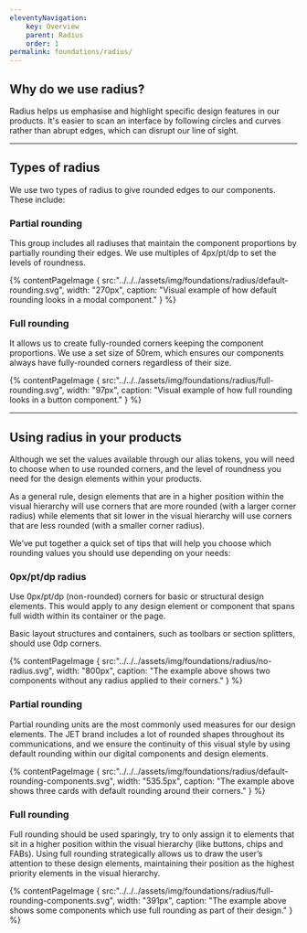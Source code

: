 ```yaml
---
eleventyNavigation:
    key: Overview
    parent: Radius
    order: 1
permalink: foundations/radius/
---
```

## Why do we use radius?

Radius helps us emphasise and highlight specific design features in our products. It's easier to scan an interface by following circles and curves rather than abrupt edges, which can disrupt our line of sight.

---

## Types of radius

We use two types of radius to give rounded edges to our components.
These include:

### Partial rounding

This group includes all radiuses that maintain the component proportions by partially rounding their edges. We use multiples of 4px/pt/dp to set the levels of roundness.

{% contentPageImage {
    src:"../../../assets/img/foundations/radius/default-rounding.svg",
    width: "270px",
    caption: "Visual example of how default rounding looks in a modal component."
} %}

### Full rounding

It allows us to create fully-rounded corners keeping the component proportions. We use a set size of 50rem, which ensures our components always have fully-rounded corners regardless of their size.


{% contentPageImage {
    src:"../../../assets/img/foundations/radius/full-rounding.svg",
    width: "97px",
    caption: "Visual example of how full rounding looks in a button component."
} %}

---

## Using radius in your products

Although we set the values available through our alias tokens, you will need to choose when to use rounded corners, and the level of roundness you need for the design elements within your products.

As a general rule, design elements that are in a higher position within the visual hierarchy will use corners that are more rounded (with a larger corner radius) while elements that sit lower in the visual hierarchy will use corners that are less rounded (with a smaller corner radius).

We’ve put together a quick set of tips that will help you choose which rounding values you should use depending on your needs:

### 0px/pt/dp radius

Use 0px/pt/dp (non-rounded) corners for basic or structural design elements. This would apply to any design element or component that spans full width within its container or the page.

Basic layout structures and containers, such as toolbars or section splitters, should use 0dp corners.

{% contentPageImage {
    src:"../../../assets/img/foundations/radius/no-radius.svg",
    width: "800px",
    caption: "The example above shows two components without any radius applied to their corners."
} %}

### Partial rounding

Partial rounding units are the most commonly used measures for our design elements. The JET brand includes a lot of rounded shapes throughout its communications, and we ensure the continuity of this visual style by using default rounding within our digital components and design elements.


{% contentPageImage {
    src:"../../../assets/img/foundations/radius/default-rounding-components.svg",
    width: "535.5px",
    caption: "The example above shows three cards with default rounding around their corners."
} %}

### Full rounding

Full rounding should be used sparingly, try to only assign it to elements that sit in a higher position within the visual hierarchy (like buttons, chips and FABs). Using full rounding strategically allows us to draw the user’s attention to these design elements, maintaining their position as the highest priority elements in the visual hierarchy.

{% contentPageImage {
    src:"../../../assets/img/foundations/radius/full-rounding-components.svg",
    width: "391px",
    caption: "The example above shows some components which use full rounding as part of their design."
} %}
